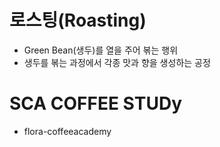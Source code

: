 # 로스팅(Roasting)
- Green Bean(생두)를 열을 주어 볶는 행위
- 생두를 볶는 과정에서 각종 맛과 향을 생성하는 공정

# SCA COFFEE STUDy
- flora-coffeeacademy